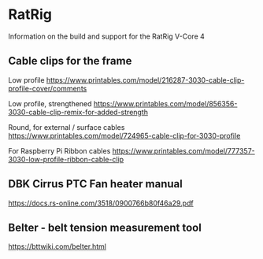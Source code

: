 # RatRig
Information on the build and support for the RatRig V-Core 4

## Cable clips for the frame
Low profile
https://www.printables.com/model/216287-3030-cable-clip-profile-cover/comments

Low profile, strengthened
https://www.printables.com/model/856356-3030-cable-clip-remix-for-added-strength

Round, for external / surface cables
https://www.printables.com/model/724965-cable-clip-for-3030-profile

For Raspberry Pi Ribbon cables
https://www.printables.com/model/777357-3030-low-profile-ribbon-cable-clip

## DBK Cirrus PTC Fan heater manual
https://docs.rs-online.com/3518/0900766b80f46a29.pdf

## Belter - belt tension measurement tool
https://bttwiki.com/belter.html
